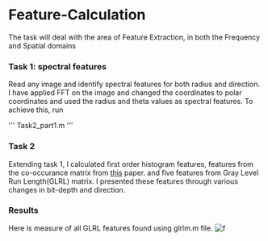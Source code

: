 # Feature-Calculation
The task will deal with the area of Feature Extraction, in both the Frequency and Spatial domains

### Task 1: spectral features
Read any image and identify spectral features for both radius and direction. I have applied FFT on the image and changed the coordinates to polar coordinates and used the radius and theta values as spectral features. To achieve this, run 

'''
Task2_part1.m
'''


### Task 2
Extending task 1, I calculated first order histogram features, features from the co-occurance matrix from [this](https://ieeexplore.ieee.org/abstract/document/4309314?casa_token=NEzDoOHfHT0AAAAA:o-gRwUyY-w3lpyQv_zFVeNyDwy3itzl0LB7SvXr6XQ9cwF_rr3xCvMoQo5VKGBPyqHqVEnnuK9RYEg) paper. and five features from Gray Level Run Length(GLRL) matrix. I presented these features through various changes in bit-depth and direction.

### Results
Here is measure of all GLRL features found using glrlm.m file.
![f](https://user-images.githubusercontent.com/101992840/216719613-d6482369-c1f0-4a67-b47b-b1f498c486c0.png)
